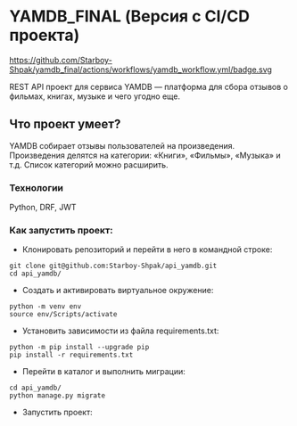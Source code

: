 # YAMDB_FINAL (Версия с CI/CD проекта)
https://github.com/Starboy-Shpak/yamdb_final/actions/workflows/yamdb_workflow.yml/badge.svg

REST API проект для сервиса YAMDB — платформа для сбора отзывов о фильмах, книгах, музыке и чего угодно еще.

## Что проект умеет?

YAMDB собирает отзывы пользователей на произведения. Произведения делятся на категории: «Книги», «Фильмы», «Музыка» и т.д. Список категорий можно расширить.

### Технологии
Python, DRF, JWT

### Как запустить проект:
- Клонировать репозиторий и перейти в него в командной строке:
```
git clone git@github.com:Starboy-Shpak/api_yamdb.git
cd api_yamdb/
``` 
- Cоздать и активировать виртуальное окружение:
```
python -m venv env
source env/Scripts/activate
``` 
- Установить зависимости из файла requirements.txt:
```
python -m pip install --upgrade pip
pip install -r requirements.txt
``` 
- Перейти в каталог и выполнить миграции:
```
cd api_yamdb/
python manage.py migrate
``` 
- Запустить проект:
```
